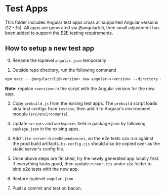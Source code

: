 # Test Apps

This folder includes Angular test apps cross all supported Angular versions (12 - 15). All apps are generated via @angular/cli, then small adjustment has been added to support the E2E testing requirements.

## How to setup a new test app

0. Rename the toplevel `angular.json` temporarily

1. Outside repo directory, run the following command

```bash
npm exec -- @angular/cli@<version> new angular-v<version> --directory <rel/path/to/repo>/test/apps/angular-v<version> --skip-git
```
**Note:** repalce `<version>` in the script with the Angular version for the new app.

2. Copy `prebuild.js` from the exising test apps. The `prebuild` script loads okta test configs from `testenv`, then add it to Angular's environment module (`src/environments`).

3. Update `scripts` and `workspaces` field in package.json by following `package.json` in the exising apps.

4. Add `lite-server` in `devDependencies`, so the e2e tests can run against the prod build artifacts. `bs-config.cjs` should also be copied over as the static server's config file.

5. Once above steps are finished, try the newly generated app locally first. If everything looks good, then update `runner.cjs` under `e2e` folder to bind e2e tests with the new app.

6. Restore toplevel `angular.json` 

7. Push a commit and test on bacon.
